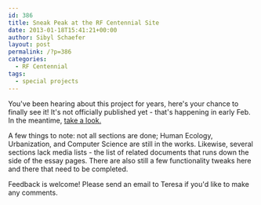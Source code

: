```yaml
---
id: 386
title: Sneak Peak at the RF Centennial Site
date: 2013-01-18T15:41:21+00:00
author: Sibyl Schaefer
layout: post
permalink: /?p=386
categories:
  - RF Centennial
tags:
  - special projects
---
```

You've been hearing about this project for years, here's your chance to finally see it! It's not officially published yet - that's happening in early Feb. In the meantime, [take a look.](http://69.164.218.34/)

A few things to note: not all sections are done; Human Ecology, Urbanization, and Computer Science are still in the works. Likewise, several sections lack media lists - the list of related documents that runs down the side of the essay pages. There are also still a few functionality tweaks here and there that need to be completed.

Feedback is welcome! Please send an email to Teresa if you'd like to make any comments.
